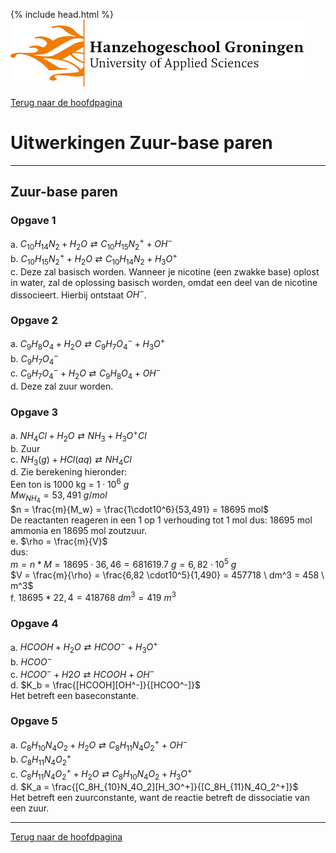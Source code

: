{% include head.html %}
![Hanze](../hanze/hanze.png)

[Terug naar de hoofdpagina ](../index.md)

# Uitwerkingen Zuur-base paren

---

## Zuur-base paren

### Opgave 1

a. $C_{10}H_{14}N_2 + H_2O \rightleftarrows C_{10}H_{15}N_2^+ + OH^-$  
b. $C_{10}H_{15}N_2^+ + H_2O \rightleftarrows C_{10}H_{14}N_2 + H_3O^+$  
c. Deze zal basisch worden. Wanneer je nicotine (een zwakke base) oplost in water, zal de oplossing basisch worden, omdat een deel van de nicotine dissocieert. Hierbij ontstaat $OH^-$.  

### Opgave 2

a. $C_9H_8O_4 + H_2O \rightleftarrows C_9H_7O_4^- + H_3O^+$  
b. $C_9H_7O_4^-$  
c. $C_9H_7O_4^- + H_2O \rightleftarrows C_9H_8O_4 + OH^-$  
d. Deze zal zuur worden.  


### Opgave 3

a. $NH_4Cl + H_2O \rightleftarrows NH_3 + H_3O^+ Cl$  
b. Zuur  
c. $NH_3 (g) + HCl (aq) \rightleftarrows NH_4Cl$  
d. Zie berekening hieronder:  
Een ton is 1000 kg = $1\cdot10^6 \ g$  
$Mw_{NH_4} = 53,491 \ g/mol$  
$n = \frac{m}{M_w} = \frac{1\cdot10^6}{53,491} = 18695 mol$  
De reactanten reageren in een 1 op 1 verhouding tot 1 mol dus:
18695 mol ammonia en 18695 mol zoutzuur.  
e. $\rho = \frac{m}{V}$  
dus:  
$m = n * M = 18695 \cdot 36,46 = 681619.7 \ g = 6,82 \cdot10^5 \ g$  
$V = \frac{m}{\rho} = \frac{6,82 \cdot10^5}{1,490} = 457718 \ dm^3 = 458 \ m^3$  
f. $18695 * 22,4 = 418768 \ dm^3 = 419 \ m^3$  

### Opgave 4

a. $HCOOH + H_2O \rightleftarrows HCOO^- + H_3O^+$  
b. $HCOO^-$  
c. $HCOO^- + H2O \rightleftarrows HCOOH + OH^-$  
d. $K_b = \frac{[HCOOH][OH^-]}{[HCOO^-]}$  
Het betreft een baseconstante.  

### Opgave 5

a. $C_8H_{10}N_4O_2 + H_2O \rightleftarrows C_8H_{11}N_4O_2^+ + OH^-$  
b. $C_8H_{11}N_4O_2^+$  
c. $C_8H_{11}N_4O_2^+ + H_2O \rightleftarrows C_8H_{10}N_4O_2 + H_3O^+$  
d. $K_a = \frac{[C_8H_{10}N_4O_2][H_3O^+]}{[C_8H_{11}N_4O_2^+]}$  
Het betreft een zuurconstante, want de reactie betreft de dissociatie van een zuur.  


---  

[Terug naar de hoofdpagina ](../index.md)

